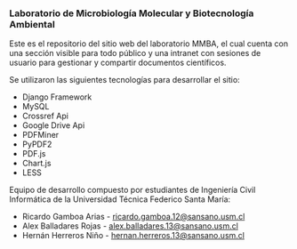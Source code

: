 ### Laboratorio de Microbiología Molecular y Biotecnología Ambiental

Este es el repositorio del sitio web del laboratorio MMBA, el cual cuenta con una sección visible para todo público y una intranet con sesiones de usuario para gestionar y compartir documentos científicos.

Se utilizaron las siguientes tecnologías para desarrollar el sitio:

- Django Framework
- MySQL
- Crossref Api
- Google Drive Api
- PDFMiner
- PyPDF2
- PDF.js
- Chart.js
- LESS



Equipo de desarrollo compuesto por estudiantes de Ingeniería Civil Informática de la Universidad Técnica Federico Santa María:

- Ricardo Gamboa Arias - [ricardo.gamboa.12@sansano.usm.cl](mailto:ricardo.gamboa.12@sansano.usm.cl) 
- Alex Balladares Rojas - [alex.balladares.13@sansano.usm.cl](mailto:alex.balladares.13@sansano.usm.cl)
- Hernán Herreros Niño - [hernan.herreros.13@sansano.usm.cl](mailto:hernan.herreros.13@sansano.usm.cl) 

